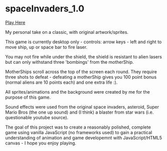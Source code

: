 # spaceInvaders_1.0

[Play Here](https://johnathonhutt.github.io/spaceInvaders_1.0/)

My personal take on a classic, with original artwork/sprites.

This game is currently desktop only - controls: arrow keys - left and right to move ship, up or space bar to fire laser.

You may not fire while under the shield, the shield is resistant to alien lasers but can only withstand three 'bombings' from the motherShip.

MotherShips scroll across the top of the screen each round. They require three shots to defeat - defeating a motherShip gives you 100 point bonus (normal aliens are 10 points each) and one extra life :).

All sprites/animations and the background were created by me for the purpose of this game.

Sound effects were used from the original space invaders, asteroid, Super Mario Bros (the one up sound) and (I think) a blaster from star wars (i.e. questionable youtube source).

The goal of this project was to create a reasonably polished, complete game using vanilla JavaScript (no frameworks used) to gain a practical understanding of animation and game developemnt with JavaScript/HTML5 canvas - I hope you enjoy playing.
